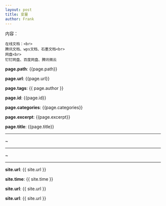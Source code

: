 ```yaml
---
layout: post
title: 变量
author: Frank
---
```


内容：

    在线文档：<br>
    腾讯文档、wps文档、石墨文档<br>
	网盘<br>
	钉钉网盘、百度网盘、腾讯微云


	
**page.path**: {{page.path}}

**page.url**: {{page.url}}

**page.tags**: {{ page.author }}

**page.id**: {{page.id}}

**page.categories**: {{page.categories}}


**page.excerpt**: {{page.excerpt}}

**page.title**: {{page.title}}

* * *
~
* * *
~ 
* * *

__site.url__: {{ site.url }}

__site.time__: {{ site.time }}

__site.url__: {{ site.url }}

__site.url__: {{ site.url }}

